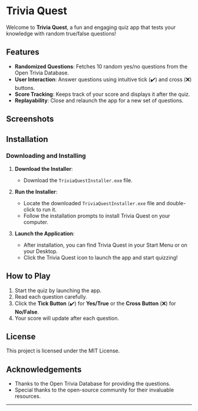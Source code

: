 # Trivia Quest

Welcome to **Trivia Quest**, a fun and engaging quiz app that tests your knowledge with random true/false questions!

## Features
- **Randomized Questions**: Fetches 10 random yes/no questions from the Open Trivia Database.
- **User Interaction**: Answer questions using intuitive tick (✔️) and cross (❌) buttons.
- **Score Tracking**: Keeps track of your score and displays it after the quiz.
- **Replayability**: Close and relaunch the app for a new set of questions.

## Screenshots

## Installation

### Downloading and Installing
1. **Download the Installer**:
   - Download the `TriviaQuestInstaller.exe` file.

2. **Run the Installer**:
   - Locate the downloaded `TriviaQuestInstaller.exe` file and double-click to run it.
   - Follow the installation prompts to install Trivia Quest on your computer.

3. **Launch the Application**:
   - After installation, you can find Trivia Quest in your Start Menu or on your Desktop.
   - Click the Trivia Quest icon to launch the app and start quizzing!

## How to Play
1. Start the quiz by launching the app.
2. Read each question carefully.
3. Click the **Tick Button** (✔️) for **Yes/True** or the **Cross Button** (❌) for **No/False**.
4. Your score will update after each question.

## License
This project is licensed under the MIT License.

## Acknowledgements
- Thanks to the Open Trivia Database for providing the questions.
- Special thanks to the open-source community for their invaluable resources.

---

